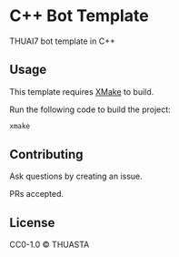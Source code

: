 # C++ Bot Template

THUAI7 bot template in C++

## Usage

This template requires [XMake](https://xmake.io) to build.

Run the following code to build the project:

```bash
xmake
```

## Contributing

Ask questions by creating an issue.

PRs accepted.

## License

CC0-1.0 © THUASTA
